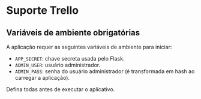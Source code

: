 # Suporte Trello

## Variáveis de ambiente obrigatórias

A aplicação requer as seguintes variáveis de ambiente para iniciar:

- `APP_SECRET`: chave secreta usada pelo Flask.
- `ADMIN_USER`: usuário administrador.
- `ADMIN_PASS`: senha do usuário administrador (é transformada em hash ao carregar a aplicação).

Defina todas antes de executar o aplicativo.

